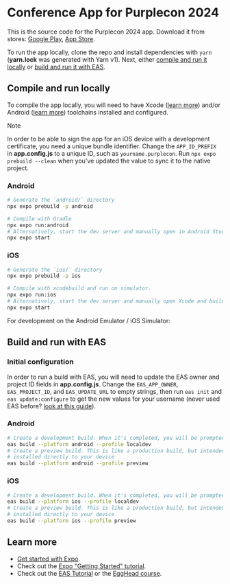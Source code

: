 # Conference App for Purplecon 2024

This is the source code for the Purplecon 2024 app. Download it from stores: [Google Play](https://play.google.com/store/apps/details?id=com.purplecon.app), [App Store](https://apps.apple.com/gb/app/react-conf/id6499559897).

To run the app locally, clone the repo and install dependencies with `yarn` (**yarn.lock** was generated with Yarn v1). Next, either [compile and run it locally](#compile-and-run-locally) or [build and run it with EAS](#build-and-run-with-eas).

## Compile and run locally

To compile the app locally, you will need to have Xcode ([learn more](https://docs.expo.dev/guides/local-app-development/#ios)) and/or Android ([learn more](https://docs.expo.dev/guides/local-app-development/#android)) toolchains installed and configured.

> [!NOTE]
> In order to be able to sign the app for an iOS device with a development certificate, you need a unique bundle identifier. Change the `APP_ID_PREFIX` in **app.config.js** to a unique ID, such as `yourname.purplecon`. Run `npx expo prebuild --clean` when you've updated the value to sync it to the native project.

### Android

```sh
# Generate the `android/` directory
npx expo prebuild -p android

# Compile with Gradle
npx expo run:android
# Alternatively, start the dev server and manually open in Android Studio and build
npx expo start
```

### iOS

```sh
# Generate the `ios/` directory
npx expo prebuild -p ios

# Compile with xcodebuild and run on simulator.
npx expo run:ios
# Alternatively, start the dev server and manually open Xcode and build
npx expo start
```

For development on the Android Emulator / iOS Simulator:

## Build and run with EAS

### Initial configuration

In order to run a build with EAS, you will need to update the EAS owner and project ID fields in **app.config.js**. Change the `EAS_APP_OWNER`, `EAS_PROJECT_ID`, and `EAS_UPDATE_URL` to empty strings, then run `eas init` and `eas update:configure` to get the new values for your username (never used EAS before? [look at this guide](https://docs.expo.dev/build/setup/)).

### Android

```sh
# Create a development build. When it's completed, you will be prompted to install it
eas build --platform android --profile localdev
# Create a preview build. This is like a production build, but intended to be
# installed directly to your device
eas build --platform android --profile preview
```

### iOS

```sh
# Create a development build. When it's completed, you will be prompted to install it
eas build --platform ios --profile localdev
# Create a preview build. This is like a production build, but intended to be
# installed directly to your device
eas build --platform ios --profile preview
```

## Learn more

- [Get started with Expo](https://docs.expo.dev/get-started/introduction/).
- Check out the [Expo "Getting Started" tutorial](https://docs.expo.dev/tutorial/introduction/).
- Check out the [EAS Tutorial](https://docs.expo.dev/tutorial/eas/introduction/) or the [EggHead course](https://egghead.io/courses/build-and-deploy-react-native-apps-with-expo-eas-85ab521e).
